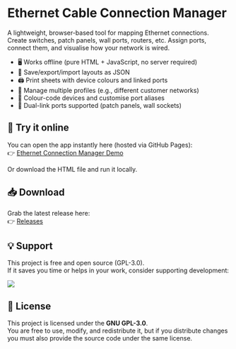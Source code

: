 # Ethernet Cable Connection Manager

A lightweight, browser-based tool for mapping Ethernet connections.  
Create switches, patch panels, wall ports, routers, etc. Assign ports, connect them, and visualise how your network is wired.  

- 🖥️ Works offline (pure HTML + JavaScript, no server required)  
- 📂 Save/export/import layouts as JSON  
- 🖨️ Print sheets with device colours and linked ports  
- 👥 Manage multiple profiles (e.g., different customer networks)  
- 🎨 Colour-code devices and customise port aliases  
- 🔌 Dual-link ports supported (patch panels, wall sockets)  

## 🚀 Try it online
You can open the app instantly here (hosted via GitHub Pages):  
👉 [Ethernet Connection Manager Demo](https://YOURUSERNAME.github.io/ethernet-connection-manager)

Or download the HTML file and run it locally.

## 📥 Download
Grab the latest release here:  
👉 [Releases](https://github.com/bijomaru78/eccm/releases)

## 💡 Support
This project is free and open source (GPL-3.0).  
If it saves you time or helps in your work, consider supporting development:  

<a href="https://www.buymeacoffee.com/YOURNAME" target="_blank">
  <img src="https://img.buymeacoffee.com/button-api/?text=Buy me a coffee&slug=YOURNAME&button_colour=5F7FFF&font_colour=ffffff&font_family=Inter&outline_colour=000000&coffee_colour=FFDD00" />
</a>

## 📜 License
This project is licensed under the **GNU GPL-3.0**.  
You are free to use, modify, and redistribute it, but if you distribute changes you must also provide the source code under the same license.

